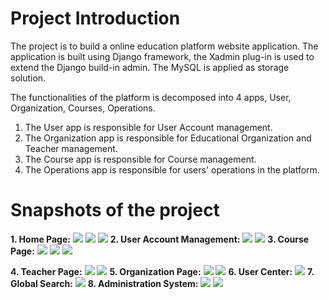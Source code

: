Project Introduction
====
The project is to build a online education platform website application. The application is built using Django framework, the Xadmin plug-in is used to extend the Django build-in admin. The MySQL is applied as storage solution.

The functionalities of the platform is decomposed into 4 apps, User, Organization, Courses, Operations.

1. The User app is responsible for User Account management.
2. The Organization app is responsible for Educational Organization and Teacher management.
3. The Course app is responsible for Course management. 
4. The Operations app is responsible for users' operations in the platform.

Snapshots of the project
====
**1. Home Page:**
![](./snapshot/home_0.png)
![](./snapshot/home_1.png)
![](./snapshot/home_2.png)
**2. User Account Management:**
![](./snapshot/login.png)
![](./snapshot/resetpwd.png)
**3. Course Page:**
![](./snapshot/course_0.png)
![](./snapshot/course_1.png)
![](./snapshot/course_2.png)

**4. Teacher Page:**
![](./snapshot/teacher_0.png)
![](./snapshot/teacher_1.png)
**5. Organization Page:**
![](./snapshot/org_0.png)
![](./snapshot/org_1.png)
**6. User Center:**
![](./snapshot/user_center.png)
**7. Global Search:**
![](./snapshot/global_search.png)
**8. Administration System:**
![](./snapshot/admin_0.png)
![](./snapshot/admin_1.png)






